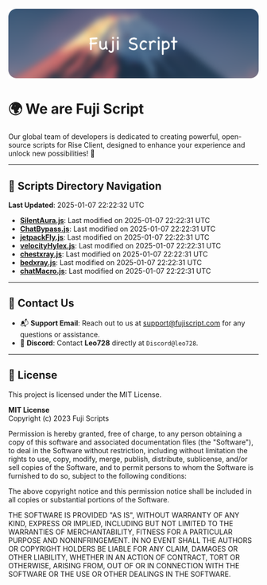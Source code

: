 ![Banner](.github/b.webp)

# 🌍 **We are Fuji Script**

Our global team of developers is dedicated to creating powerful, open-source scripts for Rise Client, designed to enhance your experience and unlock new possibilities! 🌟

---
<!-- SCRIPTS_NAVIGATION_START -->
## 📂 **Scripts Directory Navigation**

**Last Updated**: 2025-01-07 22:22:32 UTC

- **[SilentAura.js](scripts/SilentAura.js)**: Last modified on 2025-01-07 22:22:31 UTC
- **[ChatBypass.js](scripts/ChatBypass.js)**: Last modified on 2025-01-07 22:22:31 UTC
- **[jetpackFly.js](scripts/jetpackFly.js)**: Last modified on 2025-01-07 22:22:31 UTC
- **[velocityHylex.js](scripts/velocityHylex.js)**: Last modified on 2025-01-07 22:22:31 UTC
- **[chestxray.js](scripts/chestxray.js)**: Last modified on 2025-01-07 22:22:31 UTC
- **[bedxray.js](scripts/bedxray.js)**: Last modified on 2025-01-07 22:22:31 UTC
- **[chatMacro.js](scripts/chatMacro.js)**: Last modified on 2025-01-07 22:22:31 UTC

<!-- SCRIPTS_NAVIGATION_END -->

---

## 💬 **Contact Us**  
- 📬 **Support Email**: Reach out to us at [support@fujiscript.com](mailto:support@fujiscript.com) for any questions or assistance.  
- 💬 **Discord**: Contact **Leo728** directly at `Discord@leo728`.

---

## 📜 **License**

This project is licensed under the MIT License.  

**MIT License**  
Copyright (c) 2023 Fuji Scripts  

Permission is hereby granted, free of charge, to any person obtaining a copy of this software and associated documentation files (the "Software"), to deal in the Software without restriction, including without limitation the rights to use, copy, modify, merge, publish, distribute, sublicense, and/or sell copies of the Software, and to permit persons to whom the Software is furnished to do so, subject to the following conditions:  

The above copyright notice and this permission notice shall be included in all copies or substantial portions of the Software.  

THE SOFTWARE IS PROVIDED "AS IS", WITHOUT WARRANTY OF ANY KIND, EXPRESS OR IMPLIED, INCLUDING BUT NOT LIMITED TO THE WARRANTIES OF MERCHANTABILITY, FITNESS FOR A PARTICULAR PURPOSE AND NONINFRINGEMENT. IN NO EVENT SHALL THE AUTHORS OR COPYRIGHT HOLDERS BE LIABLE FOR ANY CLAIM, DAMAGES OR OTHER LIABILITY, WHETHER IN AN ACTION OF CONTRACT, TORT OR OTHERWISE, ARISING FROM, OUT OF OR IN CONNECTION WITH THE SOFTWARE OR THE USE OR OTHER DEALINGS IN THE SOFTWARE.  
